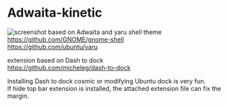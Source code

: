 # Adwaita-kinetic
![screenshot](https://github.com/orbitcorrecton/Adwaita-kinetic/blob/add-license-1/media/Screenshot.png?raw=true)
based on Adwaita and yaru shell theme  
https://github.com/GNOME/gnome-shell  
https://github.com/ubuntu/yaru 
  
extension based on Dash to dock   
https://github.com/micheleg/dash-to-dock
  
Installing Dash to dock cosmic or modifying Ubuntu dock is very fun.   
If hide top bar extension is installed, the attached extension file can fix the margin.  
